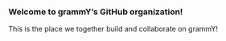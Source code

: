 ### Welcome to grammY’s GitHub organization!

This is the place we together build and collaborate on grammY!
